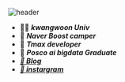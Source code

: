 ![header](https://capsule-render.vercel.app/api?type=wave&color=auto&height=300&section=header&text=Happy%20developer%20😄&fontSize=80)

- 👨‍🎓  ***kwangwoon Univ***
- 🎄 ***Naver Boost camper***
- 🎈 ***Tmax developer***
- 👔 ***Posco ai bigdata Graduate***
- ***[📗 Blog](https://minjoon950425.tistory.com/manage)***
- ***[🤩 instargram](https://www.instagram.com/minjoon1995/)***

<!--
**mj950425/mj950425** is a ✨ _special_ ✨ repository because its `README.md` (this file) appears on your GitHub profile.

Here are some ideas to get you started:
- 👨‍🎓
- 🔭 I’m currently working on ...
- 🌱 I’m currently learning ...
- 👯 I’m looking to collaborate on ...
- 🤔 I’m looking for help with ...
- 💬 Ask me about ...
- 📫 How to reach me: ...
- 😄 Pronouns: ...
- ⚡ Fun fact: ...
-->
